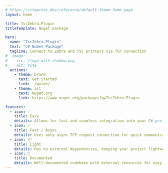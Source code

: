 ```yaml
---
# https://vitepress.dev/reference/default-theme-home-page
layout: home

title: TscZebra.Plugin
titleTemplate: Nuget package

hero:
  name: "TscZebra.Plugin"
  text: "C# NuGet Package"
  tagline: Connect to Zebra and TSC printers via TCP connection
#  image:
#    src: /logo-with-shadow.png
#    alt: Vite
  actions:
    - theme: brand
      text: Get Started
      link:  /guide/
    - theme: alt
      text: Nuget.org
      link: https://www.nuget.org/packages?q=TscZebra.Plugin

features:
  - icon: 💡
    title: Easy
    details: Allows for fast and seamless integration into your C# projects.
  - icon: ⚡️
    title: Fast / Async
    details: Uses only async TCP request connection for quick communication.
  - icon: 📦
    title: Light
    details: Has no external dependencies, keeping your project lightweight and efficient.
  - icon: 🔑
    title: Documented
    details: Well-documented codebase with external resources for easy understanding.
---
```


